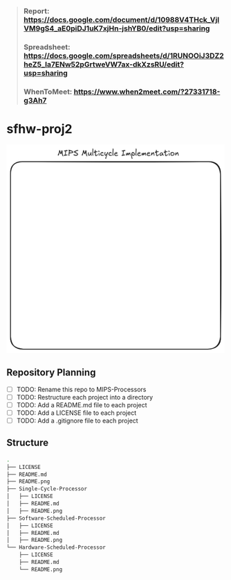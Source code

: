 > ### Report: https://docs.google.com/document/d/10988V4THck_VjlVM9gS4_aE0piDJ1uK7xjHn-jshYB0/edit?usp=sharing
>
> ### Spreadsheet: https://docs.google.com/spreadsheets/d/1RUNOOiJ3DZ2heZ5_la7ENw52pGrtweVW7ax-dkXzsRU/edit?usp=sharing
>
> ### WhenToMeet: https://www.when2meet.com/?27331718-g3Ah7

# sfhw-proj2

![diagram](./README.png)

## Repository Planning

- [ ] TODO: Rename this repo to MIPS-Processors
- [ ] TODO: Restructure each project into a directory
- [ ] TODO: Add a README.md file to each project
- [ ] TODO: Add a LICENSE file to each project
- [ ] TODO: Add a .gitignore file to each project

## Structure

```bash
.
├── LICENSE
├── README.md
├── README.png
├── Single-Cycle-Processor
│   ├── LICENSE
│   ├── README.md
│   ├── README.png
├── Software-Scheduled-Processor
│   ├── LICENSE
│   ├── README.md
│   ├── README.png
└── Hardware-Scheduled-Processor
    ├── LICENSE
    ├── README.md
    └── README.png
```

